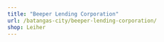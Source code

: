 ```yaml
---
title: "Beeper Lending Corporation"
url: /batangas-city/beeper-lending-corporation/
shop: Leiher
---
```

